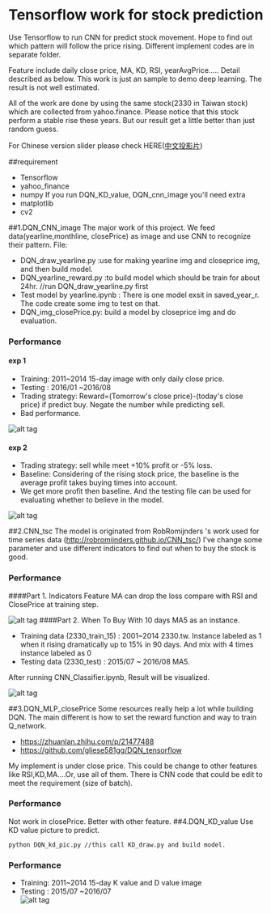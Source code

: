 # Tensorflow work for stock prediction
Use Tensorflow to run CNN for predict stock movement. Hope to find out which pattern will follow the price rising. Different implement codes are in separate folder.
 
Feature include daily close price, MA, KD, RSI, yearAvgPrice..... Detail described as below. This work is just an sample to demo deep learning. The result is not well estimated. 
 
All of the work are done by using the same stock(2330 in Taiwan stock) which are collected from yahoo.finance. Please notice that this stock perform a stable rise these years. But our result get a little better than just random guess.

For Chinese version slider please check HERE([中文投影片](https://github.com/kimber-chen/Tensorflow-for-stock-prediction/blob/master/graph/tensorflow%E8%82%A1%E7%A5%A8%E9%A0%90%E6%B8%AC_%E5%A4%A7%E7%B6%B1.pdf))

##requirement
- Tensorflow
- yahoo_finance
- numpy
If you run DQN_KD_value, DQN_cnn_image you'll need extra
- matplotlib
- cv2

##1.DQN_CNN_image
The major work of this project. We feed data(yearline,monthline, closePrice) as image and use CNN to recognize their pattern. 
File:
- DQN_draw_yearline.py  :use for making yearline img and closeprice img, and then build model.
- DQN_yearline_reward.py :to build model which should be train for about 24hr. //run DQN_draw_yearline.py first
- Test model by yearline.ipynb : There is one model exsit in saved_year_r. The code create some img to test on that.
- DQN_img_closePrice.py: build a model by closeprice img and do evaluation.

### Performance
#### exp 1
  * Training: 2011~2014 15-day image with only daily close price.
  * Testing : 2016/01 ~2016/08  
  * Trading strategy: Reward=(Tomorrow's close price)-(today's close price) if predict buy. Negate the number while predicting sell. 
  * Bad performance. 
 
![alt tag](https://github.com/kimber-chen/Tensorflow-for-stock-prediction/blob/master/graph/closePrice_rst.PNG)
#### exp 2
  * Trading strategy: sell while meet +10% profit or -5% loss.
  * Baseline: Considering of the rising stock price, the baseline is the average profit takes buying times into account.
  * We get more profit then baseline. And the testing file can be used for evaluating whether to believe in the model.
  
![alt tag](https://github.com/kimber-chen/Tensorflow-for-stock-prediction/blob/master/graph/yearline_rst.PNG)
  

##2.CNN_tsc
The model is originated from RobRomijnders 's work used for time series data (http://robromijnders.github.io/CNN_tsc/) 
 I've change some parameter and use different indicators to find out when to buy the stock is good.
### Performance
####Part 1. Indicators
Feature MA can drop the loss compare with RSI and ClosePrice at training step.

![alt tag](https://github.com/kimber-chen/Tensorflow-for-stock-prediction/blob/master/graph/cnn_tsc_rst.PNG)
####Part 2. When To Buy
With 10 days MA5 as an instance.
 * Training data (2330_train_15) : 2001~2014 2330.tw. Instance labeled as 1 when it rising dramatically up to 15% in 90 days. And mix with 4 times instance labeled as 0
 * Testing data (2330_test) : 2015/07 ~ 2016/08 MA5. 
 
 After running CNN_Classifier.ipynb, Result will be visualized.
 
![alt tag](https://github.com/kimber-chen/Tensorflow-for-stock-prediction/blob/master/graph/cnn_tsc_when.PNG)

##3.DQN_MLP_closePrice
Some resources really help a lot while building DQN. The main different is how to set the reward function and way to train Q_network.
  * https://zhuanlan.zhihu.com/p/21477488
  * https://github.com/gliese581gg/DQN_tensorflow
 
My implement is under close price. This could be change to other features like RSI,KD,MA....Or, use all of them. There is CNN code that could be edit to meet the requirement (size of batch).  
 
### Performance
Not work in closePrice. Better with other feature.
##4.DQN_KD_value
Use KD value picture to predict.
```
python DQN_kd_pic.py //this call KD_draw.py and build model.
```
### Performance
  * Training: 2011~2014 15-day K value and D value image
  * Testing : 2015/07 ~2016/07  
![alt tag](https://github.com/kimber-chen/Tensorflow-for-stock-prediction/blob/master/graph/KD_rst.PNG)

